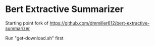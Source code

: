 # Bert Extractive Summarizer

Starting point fork of https://github.com/dmmiller612/bert-extractive-summarizer

Run "get-download.sh" first
